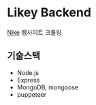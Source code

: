 # Likey Backend

[Nike](https://www.nike.com/kr/ko_kr/?r=m) 웹사이트 크롤링

## 기술스택

- Node.js
- Express
- MongoDB, mongoose
- puppeteer
